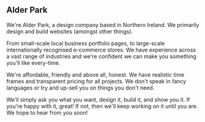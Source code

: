## Alder Park

We're Alder Park, a design company based in Northern Ireland. We primarily design and build websites (amongst other things).

From small-scale local business portfolio pages, to large-scale internationally recognised e-commerce stores. We have experience across a vast range of industries and we're confident we can make you something you'll like every-time.

We're affordable, friendly and above all, honest. We have realistic time frames and transparent pricing for all projects. We don't speak in fancy languages or try and up-sell you on things you don't need.

We'll simply ask you what you want, design it, build it, and show you it. If you're happy with it, great! If not, then we'll keep working on it until you are. We hope to hear from you soon!